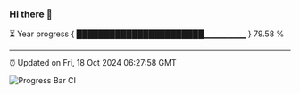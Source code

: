### Hi there 👋

⏳ Year progress { ███████████████████████▁▁▁▁▁▁▁ } 79.58 %

---

⏰ Updated on Fri, 18 Oct 2024 06:27:58 GMT

![Progress Bar CI](https://github.com/liununu/liununu/workflows/Progress%20Bar%20CI/badge.svg)
